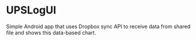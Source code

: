 # UPSLogUI
Simple Android app that uses Dropbox sync API to receive data from shared file and shows this data-based chart.
